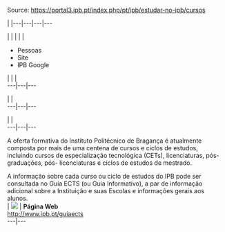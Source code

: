 Source: https://portal3.ipb.pt/index.php/pt/ipb/estudar-no-ipb/cursos

| |---|---|---|---  
  
  

  

  
  
  
  
  
  
  
  
  
  
  
  
  
  
|   | |  | | 

  * Pessoas
  * Site
  * IPB Google

| | |   
---|---|---  
  
| |   
---|---|---  
  
| |   
---|---|---  
  
  
A oferta formativa do Instituto Politécnico de Bragança é atualmente composta
por mais de uma centena de cursos e ciclos de estudos, incluindo cursos de
especialização tecnológica (CETs), licenciaturas, pós-graduações, pós-
licenciaturas e ciclos de estudos de mestrado.  
  
A informação sobre cada curso ou ciclo de estudos do IPB pode ser consultada
no Guia ECTS (ou Guia Informativo), a par de informação adicional sobre a
Instituição e suas Escolas e informações gerais aos alunos.  
| [![](/images/web.png)](http://www.ipb.pt/guiaects "Guia ECTS") | **Página Web**  
<http://www.ipb.pt/guiaects>  
---|---  
  

